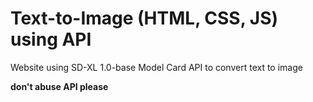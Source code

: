 # Text-to-Image (HTML, CSS, JS) using API

Website using SD-XL 1.0-base Model Card API to convert text to image

**don't abuse API please**
